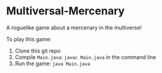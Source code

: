 # Multiversal-Mercenary
A roguelike game about a mercenary in the multiverse!

To play this game:
1. Clone this git repo
2. Compile `Main.java`: `javac Main.java` in the command line
3. Run the game: `java Main.java`
